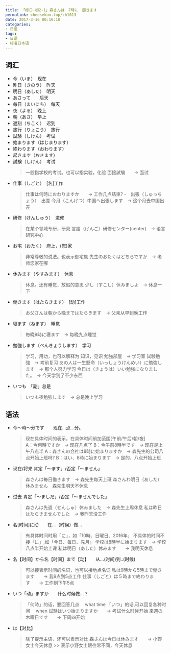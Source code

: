 ```yaml
---
title: 「标日·初2-1」森さんは　7時に　起きます
permalink: cheesekun.top/ch1013
date: 2017-3-16 00:10:10
categories:
- 日语
tags:
- 日语
- 标准日本语 
---
```

## 词汇
- 今（いま）　现在
- 昨日（きのう）　昨天
- 明日（あした）　明天
- あさって　　后天
- 毎日（まいにち）　每天
- 夜（よる）　晚上
- 朝（あさ）　早上
- 遅刻（ちこく）　迟到
- 旅行（りょこう）　旅行
- 試験（しけん）　考试
- 始まります（はじまります）　
- 終わります（おわります）　
- 起きます（おきます）　
- 試験（しけん）　考试
	> 一般指学校的考试。也可以指实验，化验
	> 面接試験　　-> 面试
- 仕事（しごと）　[名]工作
	> 仕事は何時におわりますか　　-> 工作几点结束?
-　出張（しゅっちょう）　出差
	> 今月（こんげつ）中国へ出張します　-> 这个月去中国出差
- 研修（けんしゅう）　进修
	> 在某个领域专研，研究
	> 言語（げんご）研修センター(center)　-> 语言研究中心
- お宅（おたく）　府上，(您)家
	> 非常尊敬的说法。也表示御宅族
	> 先生のおたくはどちらですか　-> 老师您家在哪
- 休みます（やすみます）　休息
	> 休息。还有睡觉，放假的意思
	> 少し（すこし）休みましよ　-> 休息一下
- 働きます（はたらきます）　[动]工作
	> お父さんは朝から晩まではたらきます　-> 父亲从早到晚工作
- 寝ます（ねます）　睡觉
	> 毎晩9時に寝ます　-> 每晚九点睡觉
- 勉強します（べんきょうします）　学习
	> 学习，用功，也可以解释为 知识，见识
	> 勉強部屋　-> 学习室
	> 試験勉強　-> 考前复习
	> あの人は一生懸命（いっしょうけんめい）に勉強します　-> 那个人努力学习
	> 今日は（きょうは）いい勉強になりました。　-> 今天学到了不少东西
- いつも　「副」总是
	> いつも夜勉強します　-> 总是晚上学习
	
## 语法
- 今～時～分です　　现在...点...分。
	> 现在具体时间的表示。在具体时间前加范围[午前/午后/朝/夜]	
	> A：今何時ですか　-> 现在几点了
	> B：今午前8時半です　-> 现在是上午八点半
	> A：森さんの会社は8時に始まりますか　-> 森先生的公司八点开始上班吗?
	> B：はい、8時に始まります　-> 是的，八点开始上班
- 现在/将来 肯定「～ます」/否定「～ません」
	> 森さんは毎日働きます　-> 森先生每天上班
	> 森さんわ明日（あした）休みません　森先生明天不休息
- 过去 肯定「～ましだ」/否定「～ませんでした」
	> 森さんは先週（せんしゅ）休みました　-> 森先生上周休息
	> 私は昨日はたらきませんでした　-> 我昨天没工作
- 名[时间]に动　　在...（时候）做...
	>有具体时间时用「に」，如「10時、日曜日、2016年」
	>不具体的时间不接「に」,如「今日、毎日、先月」
	>学校は8時半に始まります　-> 学校八点半开始上课
	>私は明日（あした）休みます　　-> 我明天休息	
- 名【时间】から名【时间】まで【动】　　从...(时间)到..(时候)
	> 可以接表示时间的名词，也可以接地点名词
	> 私は9時から5時まで働きます　　-> 我9点到5点工作
	> 仕事（しごと）は５時まで終わります　　-> 工作到下午5点
- いつ「动」ますか　　什么时候做...？
	> 「何時」的话，要回答几点 　what time
	> 「いつ」的话,可以回复各种时间  　when
	> 試験はいつ始まりますか　　-> 考试什么时候开始
	> 来週の木曜日です　　-> 下周四开始
- は【对比】
	> 除了提示主语，还可以表示对比
	> 森さんは今日は休みます　　-> 小野女士今天休息
		>> 表示小野女士跟往常不同，今天休息
